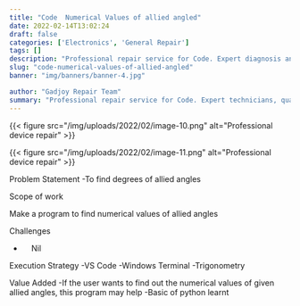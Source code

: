 ```yaml
---
title: "Code  Numerical Values of allied angled"
date: 2022-02-14T13:02:24
draft: false
categories: ['Electronics', 'General Repair']
tags: []
description: "Professional repair service for Code. Expert diagnosis and quality repairs in Bangalore."
slug: "code-numerical-values-of-allied-angled"
banner: "img/banners/banner-4.jpg"

author: "Gadjoy Repair Team"
summary: "Professional repair service for Code. Expert technicians, quality parts, warranty included."
---
```


{{< figure src="/img/uploads/2022/02/image-10.png" alt="Professional device repair" >}}

{{< figure src="/img/uploads/2022/02/image-11.png" alt="Professional device repair" >}}

Problem Statement -To find degrees of allied angles

Scope of work

Make a program to find numerical values of allied angles

Challenges

- &nbsp;&nbsp;&nbsp; Nil

Execution Strategy -VS Code -Windows Terminal -Trigonometry

Value Added -If the user wants to find out the numerical values of given allied angles, this program may help -Basic of python learnt